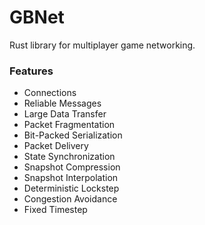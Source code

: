 # GBNet #

Rust library for multiplayer game networking.

### Features ###

- Connections
- Reliable Messages
- Large Data Transfer
- Packet Fragmentation
- Bit-Packed Serialization
- Packet Delivery
- State Synchronization
- Snapshot Compression
- Snapshot Interpolation
- Deterministic Lockstep
- Congestion Avoidance
- Fixed Timestep
